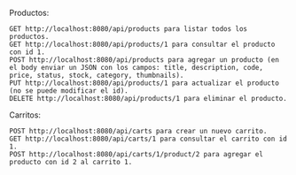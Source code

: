 Productos:

    GET http://localhost:8080/api/products para listar todos los productos.
    GET http://localhost:8080/api/products/1 para consultar el producto con id 1.
    POST http://localhost:8080/api/products para agregar un producto (en el body enviar un JSON con los campos: title, description, code, price, status, stock, category, thumbnails).
    PUT http://localhost:8080/api/products/1 para actualizar el producto (no se puede modificar el id).
    DELETE http://localhost:8080/api/products/1 para eliminar el producto.

Carritos:

    POST http://localhost:8080/api/carts para crear un nuevo carrito.
    GET http://localhost:8080/api/carts/1 para consultar el carrito con id 1.
    POST http://localhost:8080/api/carts/1/product/2 para agregar el producto con id 2 al carrito 1.
